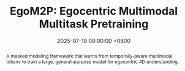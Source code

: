 ---
title:          "EgoM2P: Egocentric Multimodal Multitask Pretraining"
date:           2025-07-10 00:00:00 +0800
selected:       false
pub:            "IEEE/CVF International Conference on Computer Vision (ICCV) "
pub_pre:        ""
# pub_post:       "Conference Track"
pub_last:       ""
pub_date:       "2025"
pub_ab:         "ICCV"
abstract: >-
  A masked modeling framework that learns from temporally-aware multimodal tokens to train a large, general-purpose model for egocentric 4D understanding.

cover:          /assets/images/publications/EgoM2P.jpg
authors:
  - Gen Li
  - Yutong Chen*
  - Yiqian Wu*
  - Kaifeng Zhao*
  - Marc Pollefeys
  - Siyu Tang
links:
  Arxiv: https://www.arxiv.org/abs/2506.07886
  Project: https://egom2p.github.io/
  Code: https://github.com/ligengen/EgoM2P
--- 
